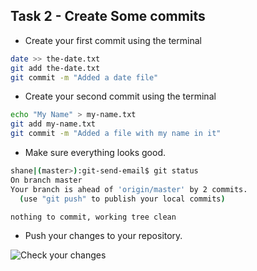 ## Task 2 - Create Some commits

- Create your first commit using the terminal

```bash
date >> the-date.txt
git add the-date.txt
git commit -m "Added a date file"
```

- Create your second commit using the terminal

```bash
echo "My Name" > my-name.txt
git add my-name.txt
git commit -m "Added a file with my name in it"
```

- Make sure everything looks good.

```bash
shane|(master>):git-send-email$ git status
On branch master
Your branch is ahead of 'origin/master' by 2 commits.
  (use "git push" to publish your local commits)

nothing to commit, working tree clean
```

- Push your changes to your repository.

![Check your changes](/images/git-sync-changes.png)
